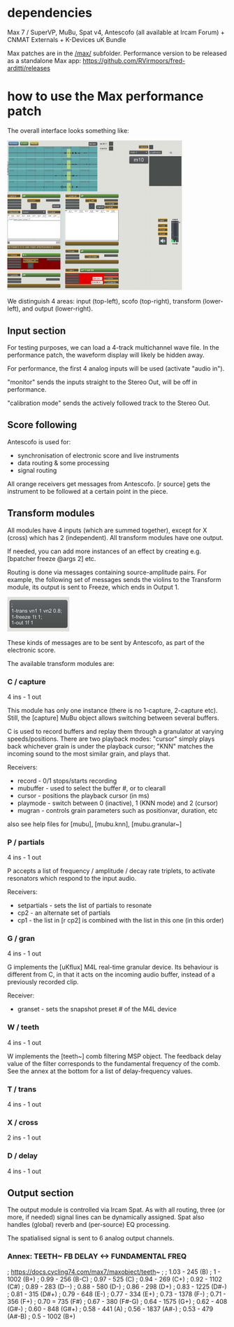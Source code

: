 # dependencies

Max 7 / SuperVP, MuBu, Spat v4, Antescofo (all available at Ircam Forum) + CNMAT Externals + K-Devices uK Bundle

Max patches are in the [/max/](/max/) subfolder. Performance version to be released as a standalone Max app: https://github.com/RVirmoors/fred-arditti/releases

# how to use the Max performance patch

The overall interface looks something like:

<img src="/readme/overview.PNG" alt="drawing" width="400px"/>

We distinguish 4 areas: input (top-left), scofo (top-right), transform (lower-left), and output (lower-right).

## Input section

For testing purposes, we can load a 4-track multichannel wave file. In the performance patch, the waveform display will likely be hidden away.

For performance, the first 4 analog inputs will be used (activate "audio in").

"monitor" sends the inputs straight to the Stereo Out, will be off in performance.

"calibration mode" sends the actively followed track to the Stereo Out.

## Score following

Antescofo is used for:

* synchronisation of electronic score and live instruments
* data routing & some processing
* signal routing

All orange receivers get messages from Antescofo. [r source] gets the instrument to be followed at a certain point in the piece.

## Transform modules

All modules have 4 inputs (which are summed together), except for X (cross) which has 2 (independent). All transform modules have one output.

If needed, you can add more instances of an effect by creating e.g. [bpatcher freeze @args 2] etc.

Routing is done via messages containing source-amplitude pairs. For example, the following set of messages sends the violins to the Transform module, its output is sent to Freeze, which ends in Output 1.

![Routing messages](/readme/routing.PNG)

These kinds of messages are to be sent by Antescofo, as part of the electronic score.

The available transform modules are:

### C / capture

4 ins - 1 out

This module has only one instance (there is no 1-capture, 2-capture etc). Still, the [capture] MuBu object allows switching between several buffers.

C is used to record buffers and replay them through a granulator at varying speeds/positions. There are two playback modes: "cursor" simply plays back whichever grain is under the playback cursor; "KNN" matches the incoming sound to the most similar grain, and plays that.

Receivers:
* record - 0/1 stops/starts recording
* mubuffer - used to select the buffer #, or to clearall
* cursor - positions the playback cursor (in ms)
* playmode - switch between 0 (inactive), 1 (KNN mode) and 2 (cursor)
* mugran - controls grain parameters such as positionvar, duration, etc

also see help files for [mubu], [mubu.knn], [mubu.granular~]

### P / partials

4 ins - 1 out

P accepts a list of frequency / amplitude / decay rate triplets, to activate resonators which respond to the input audio.

Receivers:
* setpartials - sets the list of partials to resonate
* cp2 - an alternate set of partials
* cp1 - the list in [r cp2] is combined with the list in this one (in this order)

### G / gran

4 ins - 1 out

G implements the [uKflux] M4L real-time granular device. Its behaviour is different from C, in that it acts on the incoming audio buffer, instead of a previously recorded clip.

Receiver:
* granset - sets the snapshot preset # of the M4L device

### W / teeth

4 ins - 1 out

W implements the [teeth~] comb filtering MSP object. The feedback delay value of the filter corresponds to the fundamental frequency of the comb. See the annex at the bottom for a list of delay-frequency values.

### T / trans

4 ins - 1 out

### X / cross

2 ins - 1 out

### D / delay

4 ins - 1 out


## Output section

The output module is controlled via Ircam Spat. As with all routing, three (or more, if needed) signal lines can be dynamically assigned. Spat also handles (global) reverb and (per-source) EQ processing.

The spatialised signal is sent to 6 analog output channels.


### Annex: TEETH~ FB DELAY <-> FUNDAMENTAL FREQ
; https://docs.cycling74.com/max7/maxobject/teeth~
;
; 1.03 - 245 (B)
; 1 - 1002 (B+)
; 0.99 - 256 (B-C)
; 0.97 - 525 (C)
; 0.94 - 269 (C+)
; 0.92 - 1102 (C#)
; 0.89 - 283 (D--)
; 0.88 - 580 (D-)
; 0.86 - 298 (D+)
; 0.83 - 1225 (D#-)
; 0.81 - 315 (D#+)
; 0.79 - 648 (E-)
; 0.77 - 334 (E+)
; 0.73 - 1378 (F-)
; 0.71 - 356 (F+)
; 0.70 = 735 (F#)
; 0.67 - 380 (F#-G)
; 0.64 - 1575 (G+)
; 0.62 - 408 (G#-)
; 0.60 - 848 (G#+)
; 0.58 - 441 (A)
; 0.56 - 1837 (A#-)
; 0.53 - 479 (A#-B)
; 0.5 - 1002 (B+)